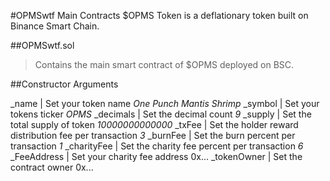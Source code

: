 #OPMSwtf Main Contracts
$OPMS Token is a deflationary token built on Binance Smart Chain.

##OPMSwtf.sol
>Contains the main smart contract of $OPMS deployed on BSC.

##Constructor Arguments

_name | Set your token name
_One Punch Mantis Shrimp_
_symbol | Set your tokens ticker
_OPMS_
_decimals  | Set the decimal count
_9_
_supply | Set the total supply of token
_10000000000000_
_txFee | Set the holder reward distribution fee per transaction
_3_
_burnFee | Set the burn percent per transaction
_1_
_charityFee | Set the charity fee percent per transaction
_6_
_FeeAddress | Set your charity fee address
0x...
_tokenOwner | Set the contract owner
0x...
